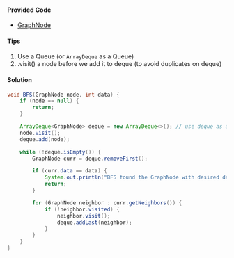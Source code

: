 #### Provided Code

- [GraphNode](https://github.com/RodneyShag/Interview_solutions/blob/master/Solutions/Implement%20a%20GraphNode.md)

#### Tips

1. Use a Queue (or `ArrayDeque` as a Queue)
1. .visit() a node before we add it to deque (to avoid duplicates on deque)

#### Solution

```java
void BFS(GraphNode node, int data) {
    if (node == null) {
        return;
    }

    ArrayDeque<GraphNode> deque = new ArrayDeque<>(); // use deque as a queue
    node.visit();
    deque.add(node);

    while (!deque.isEmpty()) {
        GraphNode curr = deque.removeFirst();

        if (curr.data == data) {
            System.out.println("BFS found the GraphNode with desired data: " + curr.data);
            return;
        }

        for (GraphNode neighbor : curr.getNeighbors()) {
            if (!neighbor.visited) {
                neighbor.visit();
                deque.addLast(neighbor);
            }
        }
    }
}
```

